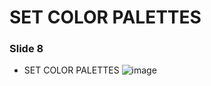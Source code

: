 # SET COLOR PALETTES



### Slide 8

- SET COLOR PALETTES
![image](https://lh7-rt.googleusercontent.com/slidesz/AGV_vUd11vhk2593s5yYP5t4ev1osHBsCCu_gkzGgu0h4_mWVEMrwYuvxcuR-fgz5T8zkBAMiuhLb1sutM8XarT33XrxoPnTm3YTbpDyoDjeoXElD783lMeQqQVWQ4IXpcdb447WCCv4yPI=s2048?key=SjUse99o8xCmA1E3Rz1wYw)